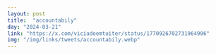 ```yaml
---
layout: post
title:  "accountabily"
day: "2024-03-21"
link: "https://x.com/viciadoemtuiter/status/1770926702731964906"
img: "/img/links/tweets/accountabily.webp"
---
```

